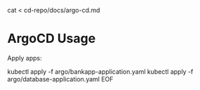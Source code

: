 cat <<EOF > cd-repo/docs/argo-cd.md
# ArgoCD Usage
Apply apps:

kubectl apply -f argo/bankapp-application.yaml
kubectl apply -f argo/database-application.yaml
EOF
